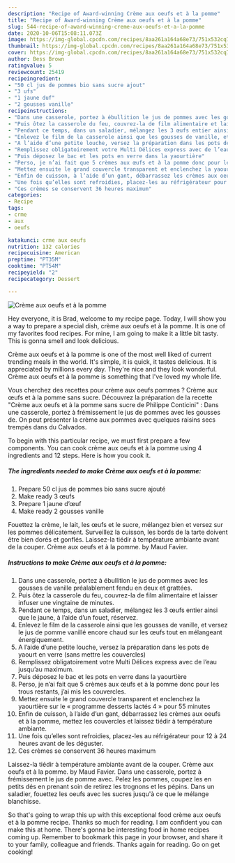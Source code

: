 ```yaml
---
description: "Recipe of Award-winning Crème aux oeufs et à la pomme"
title: "Recipe of Award-winning Crème aux oeufs et à la pomme"
slug: 544-recipe-of-award-winning-creme-aux-oeufs-et-a-la-pomme
date: 2020-10-06T15:08:11.073Z
image: https://img-global.cpcdn.com/recipes/8aa261a164a68e73/751x532cq70/creme-aux-oeufs-et-a-la-pomme-photo-principale-de-la-recette.jpg
thumbnail: https://img-global.cpcdn.com/recipes/8aa261a164a68e73/751x532cq70/creme-aux-oeufs-et-a-la-pomme-photo-principale-de-la-recette.jpg
cover: https://img-global.cpcdn.com/recipes/8aa261a164a68e73/751x532cq70/creme-aux-oeufs-et-a-la-pomme-photo-principale-de-la-recette.jpg
author: Bess Brown
ratingvalue: 5
reviewcount: 25419
recipeingredient:
- "50 cl jus de pommes bio sans sucre ajout"
- "3 ufs"
- "1 jaune duf"
- "2 gousses vanille"
recipeinstructions:
- "Dans une casserole, portez à ébullition le jus de pommes avec les gousses de vanille préalablement fendu en deux et grattées."
- "Puis ôtez la casserole du feu, couvrez-la de film alimentaire et laisser infuser une vingtaine de minutes."
- "Pendant ce temps, dans un saladier, mélangez les 3 œufs entier ainsi que le jaune, à l’aide d’un fouet, réservez."
- "Enlevez le film de la casserole ainsi que les gousses de vanille, et versez le jus de pomme vanillé encore chaud sur les œufs tout en mélangeant énergiquement."
- "A l’aide d’une petite louche, versez la préparation dans les pots de yaourt en verre (sans mettre les couvercles)"
- "Remplissez obligatoirement votre Multi Délices express avec de l’eau jusqu’au maximum."
- "Puis déposez le bac et les pots en verre dans la yaourtière"
- "Perso, je n’ai fait que 5 crèmes aux œufs et à la pomme donc pour les trous restants, j’ai mis les couvercles."
- "Mettez ensuite le grand couvercle transparent et enclenchez la yaourtière sur le « programme desserts lactés 4 » pour 55 minutes"
- "Enfin de cuisson, à l’aide d’un gant, débarrassez les crèmes aux oeufs et à la pomme, mettez les couvercles et laissez tiédir à température ambiante."
- "Une fois qu’elles sont refroidies, placez-les au réfrigérateur pour 12 à 24 heures avant de les déguster."
- "Ces crèmes se conservent 36 heures maximum"
categories:
- Recipe
tags:
- crme
- aux
- oeufs

katakunci: crme aux oeufs 
nutrition: 132 calories
recipecuisine: American
preptime: "PT35M"
cooktime: "PT54M"
recipeyield: "2"
recipecategory: Dessert

---
```



![Crème aux oeufs et à la pomme](https://img-global.cpcdn.com/recipes/8aa261a164a68e73/751x532cq70/creme-aux-oeufs-et-a-la-pomme-photo-principale-de-la-recette.jpg)

Hey everyone, it is Brad, welcome to my recipe page. Today, I will show you a way to prepare a special dish, crème aux oeufs et à la pomme. It is one of my favorites food recipes. For mine, I am going to make it a little bit tasty. This is gonna smell and look delicious.

Crème aux oeufs et à la pomme is one of the most well liked of current trending meals in the world. It's simple, it is quick, it tastes delicious. It is appreciated by millions every day. They're nice and they look wonderful. Crème aux oeufs et à la pomme is something that I've loved my whole life.

Vous cherchez des recettes pour crème aux oeufs pommes ? Crème aux œufs et à la pomme sans sucre. Découvrez la préparation de la recette &#34;Crème aux oeufs et à la pomme sans sucre de Philippe Conticini&#34; : Dans une casserole, portez à frémissement le jus de pommes avec les gousses de. On peut présenter la crème aux pommes avec quelques raisins secs trempés dans du Calvados.


To begin with this particular recipe, we must first prepare a few components. You can cook crème aux oeufs et à la pomme using 4 ingredients and 12 steps. Here is how you cook it.

<!--inarticleads1-->

##### The ingredients needed to make Crème aux oeufs et à la pomme:

1. Prepare 50 cl jus de pommes bio sans sucre ajouté
1. Make ready 3 œufs
1. Prepare 1 jaune d’œuf
1. Make ready 2 gousses vanille


Fouettez la crème, le lait, les œufs et le sucre, mélangez bien et versez sur les pommes délicatement. Surveillez la cuisson, les bords de la tarte doivent être bien dorés et gonflés. Laissez-la tiédir à température ambiante avant de la couper. Crème aux oeufs et à la pomme. by Maud Favier. 

<!--inarticleads2-->

##### Instructions to make Crème aux oeufs et à la pomme:

1. Dans une casserole, portez à ébullition le jus de pommes avec les gousses de vanille préalablement fendu en deux et grattées.
1. Puis ôtez la casserole du feu, couvrez-la de film alimentaire et laisser infuser une vingtaine de minutes.
1. Pendant ce temps, dans un saladier, mélangez les 3 œufs entier ainsi que le jaune, à l’aide d’un fouet, réservez.
1. Enlevez le film de la casserole ainsi que les gousses de vanille, et versez le jus de pomme vanillé encore chaud sur les œufs tout en mélangeant énergiquement.
1. A l’aide d’une petite louche, versez la préparation dans les pots de yaourt en verre (sans mettre les couvercles)
1. Remplissez obligatoirement votre Multi Délices express avec de l’eau jusqu’au maximum.
1. Puis déposez le bac et les pots en verre dans la yaourtière
1. Perso, je n’ai fait que 5 crèmes aux œufs et à la pomme donc pour les trous restants, j’ai mis les couvercles.
1. Mettez ensuite le grand couvercle transparent et enclenchez la yaourtière sur le « programme desserts lactés 4 » pour 55 minutes
1. Enfin de cuisson, à l’aide d’un gant, débarrassez les crèmes aux oeufs et à la pomme, mettez les couvercles et laissez tiédir à température ambiante.
1. Une fois qu’elles sont refroidies, placez-les au réfrigérateur pour 12 à 24 heures avant de les déguster.
1. Ces crèmes se conservent 36 heures maximum


Laissez-la tiédir à température ambiante avant de la couper. Crème aux oeufs et à la pomme. by Maud Favier. Dans une casserole, portez à frémissement le jus de pomme avec. Pelez les pommes, coupez les en petits dés en prenant soin de retirez les trognons et les pépins. Dans un saladier, fouettez les oeufs avec les sucres jusqu&#39;à ce que le mélange blanchisse. 

So that's going to wrap this up with this exceptional food crème aux oeufs et à la pomme recipe. Thanks so much for reading. I am confident you can make this at home. There's gonna be interesting food in home recipes coming up. Remember to bookmark this page in your browser, and share it to your family, colleague and friends. Thanks again for reading. Go on get cooking!
